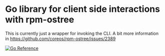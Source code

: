 # Go library for client side interactions with rpm-ostree

This is currently just a wrapper for invoking the CLI.  A bit more information
in https://github.com/coreos/rpm-ostree/issues/2389

[![Go Reference](https://pkg.go.dev/badge/github.com/coreos/rpmostree-client-go.svg)](https://pkg.go.dev/github.com/coreos/rpmostree-client-go)
